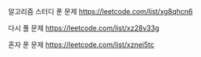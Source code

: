 알고리즘 스터디 푼 문제
https://leetcode.com/list/xg8qhcn6

다시 풀 문제
https://leetcode.com/list/xz28v33g

혼자 푼 문제
https://leetcode.com/list/xznei5tc
